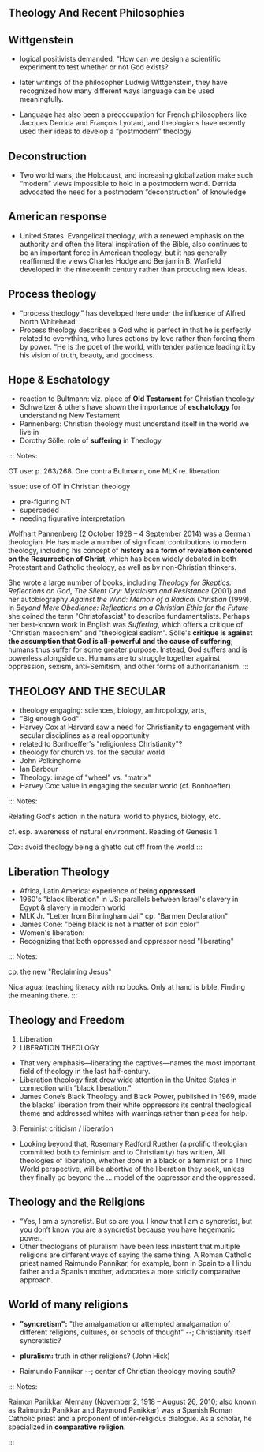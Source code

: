 [\\]: # (This needs to be cleaned up)
## Theology And Recent Philosophies ####

## Wittgenstein
- logical positivists demanded, “How can we design a scientific experiment to test whether or not God exists?

- later writings of the philosopher Ludwig Wittgenstein, they have recognized how many different ways language can be used meaningfully.

- Language has also been a preoccupation for French philosophers like Jacques Derrida and François Lyotard, and theologians have recently used their ideas to develop a “postmodern” theology

## Deconstruction #####

- Two world wars, the Holocaust, and increasing globalization make such “modern” views impossible to hold in a postmodern world. Derrida advocated the need for a postmodern “deconstruction” of knowledge


## American response #####

- United States. Evangelical theology, with a renewed emphasis on the authority and often the literal inspiration of the Bible, also continues to be an important force in American theology, but it has generally reaffirmed the views Charles Hodge and Benjamin B. Warfield developed in the nineteenth century rather than producing new ideas.

## Process theology #####

- “process theology,” has developed here under the influence of Alfred North Whitehead.
- Process theology describes a God who is perfect in that he is perfectly related to everything, who lures actions by love rather than forcing them by power. “He is the poet of the world, with tender patience leading it by his vision of truth, beauty, and goodness.

## Hope & Eschatology #####

- reaction to Bultmann: viz. place of **Old Testament** for Christian theology
- Schweitzer & others have shown the importance of **eschatology** for understanding New Testament
- Pannenberg: Christian theology must understand itself in the world we live in
- Dorothy Sölle: role of **suffering** in Theology


:::
Notes:

OT use: p. 263/268. One contra Bultmann, one MLK re. liberation

Issue: use of OT in Christian theology

- pre-figuring NT
- superceded
- needing figurative interpretation

Wolfhart Pannenberg (2 October 1928 – 4 September 2014) was a German theologian. He has made a number of significant contributions to modern theology, including his concept of **history as a form of revelation centered on the Resurrection of Christ**, which has been widely debated in both Protestant and Catholic theology, as well as by non-Christian thinkers.

She wrote a large number of books, including *Theology for Skeptics: Reflections on God*, *The Silent Cry: Mysticism and Resistance* (2001) and her autobiography *Against the Wind: Memoir of a Radical Christian* (1999). In *Beyond Mere Obedience: Reflections on a Christian Ethic for the Future* she coined the term "Christofascist" to describe fundamentalists. Perhaps her best-known work in English was *Suffering*, which offers a critique of "Christian masochism" and "theological sadism". Sölle's **critique is against the assumption that God is all-powerful and the cause of suffering**; humans thus suffer for some greater purpose. Instead, God suffers and is powerless alongside us. Humans are to struggle together against oppression, sexism, anti-Semitism, and other forms of authoritarianism.
:::



## THEOLOGY AND THE SECULAR #####

- theology engaging: sciences, biology, anthropology, arts,
- "Big enough God"
- Harvey Cox at Harvard saw a need for Christianity to engagement with secular disciplines as a real opportunity
- related to Bonhoeffer's "religionless Christianity"?
- theology for church vs. for the secular world
- John Polkinghorne
- Ian Barbour
- Theology: image of "wheel" vs. "matrix"
- Harvey Cox: value in engaging the secular world (cf. Bonhoeffer)


:::
Notes:

Relating God's action in the natural world to physics, biology, etc.

cf. esp. awareness of natural environment. Reading of Genesis 1.

Cox: avoid theology being a ghetto cut off from the world
:::


## Liberation Theology #####

- Africa, Latin America: experience of being **oppressed**
- 1960's "black liberation" in US: parallels between Israel's slavery in Egypt & slavery in modern world
- MLK Jr. "Letter from Birmingham Jail" cp. "Barmen Declaration"
- James Cone: "being black is not a matter of skin color"
- Women's liberation:
- Recognizing that both oppressed and oppressor need "liberating"

:::
Notes:

cp. the new "Reclaiming Jesus"

Nicaragua: teaching literacy with no books. Only at hand is bible. Finding the meaning there.
:::


## Theology and Freedom 

1. Liberation
2. LIBERATION THEOLOGY

- That very emphasis—liberating the captives—names the most important field of theology in the last half-century.
- Liberation theology first drew wide attention in the United States in connection with “black liberation.”
- James Cone’s Black Theology and Black Power, published in 1969, made the blacks’ liberation from their white oppressors its central theological theme and addressed whites with warnings rather than pleas for help.
3. Feminist criticism / liberation
- Looking beyond that, Rosemary Radford Ruether (a prolific theologian committed both to feminism and to Christianity) has written, All theologies of liberation, whether done in a black or a feminist or a Third World perspective, will be abortive of the liberation they seek, unless they finally go beyond the … model of the oppressor and the oppressed.

## Theology and the Religions ##
   
   - “Yes, I am a syncretist. But so are you. I know that I am a syncretist, but you don’t know you are a syncretist because you have hegemonic power.
   - Other theologians of pluralism have been less insistent that multiple religions are different ways of saying the same thing. A Roman Catholic priest named Raimundo Pannikar, for example, born in Spain to a Hindu father and a Spanish mother, advocates a more strictly comparative approach.


## World of many religions #####

- **"syncretism":** "the amalgamation or attempted amalgamation of different religions, cultures, or schools of thought" --; Christianity itself syncretistic?

- ****pluralism**:** truth in other religions? (John Hick)

- Raimundo Pannikar --; center of Christian theology moving south?


:::
Notes:

Raimon Panikkar Alemany (November 2, 1918 – August 26, 2010; also known as Raimundo Panikkar and Raymond Panikkar) was a Spanish Roman Catholic priest and a proponent of inter-religious dialogue. As a scholar, he specialized in **comparative religion**.

:::
